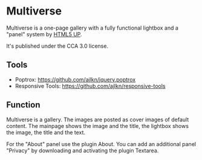 Multiverse
==========

Multiverse is a one-page gallery with a fully functional lightbox and a "panel" system by [HTML5 UP](https://html5up.net).

It's published under the CCA 3.0 license.

Tools
-----

* Poptrox: https://github.com/ajlkn/jquery.poptrox
* Responsive Tools: https://github.com/ajlkn/responsive-tools

Function
--------

Multiverse is a gallery. The images are posted as cover images of default content. The mainpage shows the image and the title, the lightbox shows the image, the title and the text.

For the "About" panel use the plugin About. You can add an additional panel "Privacy" by downloading and activating the plugin Textarea.
